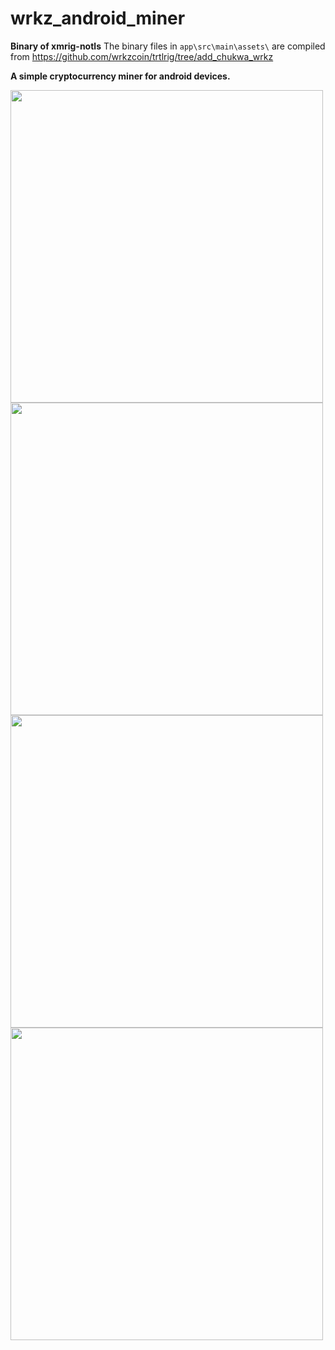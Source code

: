 # wrkz_android_miner

**Binary of xmrig-notls**
The binary files in `app\src\main\assets\` are compiled from https://github.com/wrkzcoin/trtlrig/tree/add_chukwa_wrkz

**A simple cryptocurrency miner for android devices.**

<img align="left" height="500" src="https://github.com/Mine2Gether/m2g_android_miner/blob/master/docs/images/miner.jpg">
<img align="left" height="500" src="https://github.com/Mine2Gether/m2g_android_miner/blob/master/docs/images/settings.jpg">
<img align="left" height="500" src="https://github.com/Mine2Gether/m2g_android_miner/blob/master/docs/images/stats.jpg">
<img align="left" height="500" src="https://github.com/Mine2Gether/m2g_android_miner/blob/master/docs/images/about.jpg">

